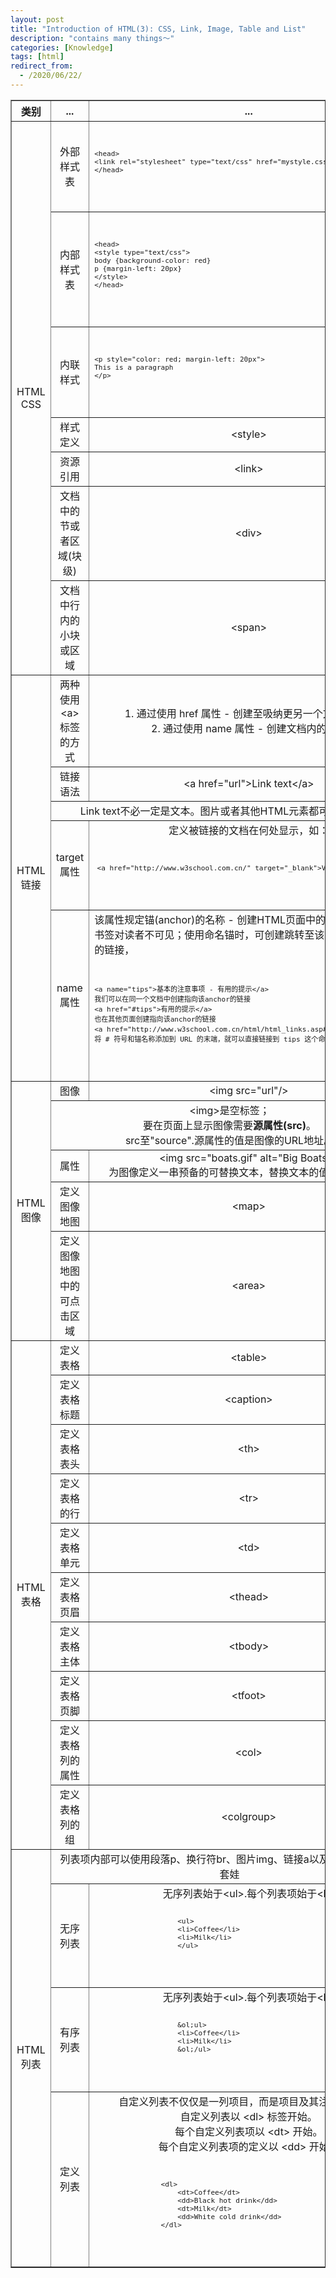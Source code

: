 ```yaml
---
layout: post
title: "Introduction of HTML(3): CSS, Link, Image, Table and List"
description: "contains many things～"
categories: [Knowledge]
tags: [html]
redirect_from:
  - /2020/06/22/
---
```


<table style="text-align: center;" border="1">
    <tr>
        <th>类别</th>
        <th>...</th>
        <th>...</th>
    </tr>
    <tr>
        <td rowspan="7">HTML<br />CSS</td>
        <td>外部样式表</td>
        <td>
            <code>
                <pre style="text-align: left;">
&lt;head&gt;
&lt;link rel="stylesheet" type="text/css" href="mystyle.css"&gt;
&lt;/head&gt;
                </pre>
            </code>
        </td>
    </tr>
    <tr>
        <td>内部样式表</td>
        <td>
            <code>
                <pre style="text-align: left;">
&lt;head&gt;
&lt;style type="text/css"&gt;
body {background-color: red}
p {margin-left: 20px}
&lt;/style&gt;
&lt;/head&gt;
                </pre>
            </code>
        </td>
    </tr>
    <tr>
        <td>内联样式</td>
        <td>
            <code>
                <pre style="text-align: left;"">
&lt;p style="color: red; margin-left: 20px"&gt;
This is a paragraph
&lt;/p&gt;
                </pre>
            </code>
        </td>
    </tr>
    <tr>
        <td>样式定义</td>
        <td>&lt;style&gt;</td>
    </tr>
    <tr>
        <td>资源引用</td>
        <td>&lt;link&gt;</td>
    </tr>
    <tr>
        <td>文档中的节或者区域(块级)</td>
        <td>&lt;div&gt;</td>
    </tr>
    <tr>
        <td>文档中行内的小块或区域</td>
        <td>&lt;span&gt;</td>
    </tr>
    <tr>
        <td rowspan="5">HTML<br />链接</td>
        <td>两种使用&lt;a&gt;标签的方式</td>
        <td>
            1. 通过使用 href 属性 - 创建至吸纳更另一个文档的链接<br />
            2. 通过使用 name 属性 - 创建文档内的书签
        </td>
    </tr>
    <tr>
        <td>链接语法</td>
        <td>&lt;a href="url"&gt;Link text&lt;/a&gt;</td>
    </tr>
    <tr>
        <td colspan="2">Link text不必一定是文本。图片或者其他HTML元素都可以成为链接</td>
    </tr>
    <tr>
        <td>target属性</td>
        <td>
            定义被链接的文档在何处显示，如：<br />
            <code>
                <pre>
&lt;a href="http://www.w3school.com.cn/" target="_blank"&gt;Visit W3School!&lt;/a&gt;
                </pre>
            </code>
        </td>
    </tr>
    <tr>
        <td>name属性</td>
        <td style="text-align: left;">
            该属性规定锚(anchor)的名称 - 创建HTML页面中的书签<br />
            书签对读者不可见；使用命名锚时，可创建跳转至该named anchors的链接，<br />
            <code>
                <pre>
&lt;a name="tips"&gt;基本的注意事项 - 有用的提示&lt;/a&gt;
我们可以在同一个文档中创建指向该anchor的链接
&lt;a href="#tips"&gt;有用的提示&lt;/a&gt;
也在其他页面创建指向该anchor的链接
&lt;a href="http://www.w3school.com.cn/html/html_links.asp#tips"&gt;有用的提示&lt;/a&gt;
将 # 符号和锚名称添加到 URL 的末端，就可以直接链接到 tips 这个命名锚了。
                </pre>
            </code>
        </td>
    </tr>
    <tr>
        <td rowspan="5">HTML<br />图像</td>
        <td>图像</td>
        <td>&lt;img src="url"/&gt;</td>
    </tr>
    <tr>
        <td colspan="2">
            &lt;img&gt;是空标签；<br />
            要在页面上显示图像需要<b>源属性(src)</b>。<br />
            src至"source".源属性的值是图像的URL地址。
        </td>
    </tr>
    <tr>
        <td>属性</td>
        <td>
            &lt;img src="boats.gif" alt="Big Boats"&gt;<br />
            为图像定义一串预备的可替换文本，替换文本的值由用户定义。
        </td>
    </tr>
    <tr>
        <td>定义图像地图</td>
        <td>&lt;map&gt;</td>
    </tr>
    <tr>
        <td>定义图像地图中的可点击区域</td>
        <td>&lt;area&gt;</td>
    </tr>
    <tr>
        <td rowspan="10">HTML<br />表格</td>
        <td>定义表格</td>
        <td>&lt;table&gt;</td>
    </tr>
    <tr>
        <td>定义表格标题</td>
        <td>&lt;caption&gt;</td>
    </tr>
    <tr>
        <td>定义表格表头</td>
        <td>&lt;th&gt;</td>
    </tr>
    <tr>
        <td>定义表格的行</td>
        <td>&lt;tr&gt;</td>
    </tr>
    <tr>
        <td>定义表格单元</td>
        <td>&lt;td&gt;</td>
    </tr>
    <tr>
        <td>定义表格页眉</td>
        <td>&lt;thead&gt;</td>
    </tr>
    <tr>
        <td>定义表格主体</td>
        <td>&lt;tbody&gt;</td>
    </tr>
    <tr>
        <td>定义表格页脚</td>
        <td>&lt;tfoot&gt;</td>
    </tr>
    <tr>
        <td>定义表格列的属性</td>
        <td>&lt;col&gt;</td>
    </tr>
    <tr>
        <td>定义表格列的组</td>
        <td>&lt;colgroup&gt;</td>
    </tr>
    <tr>
        <td rowspan="4">HTML<br />列表</td>
        <td colspan="2">列表项内部可以使用段落p、换行符br、图片img、链接a以及其他链表，自行套娃</td>
    </tr>
    <tr>
        <td rowspan="1">无序列表</td>
        <td>
            无序列表始于&lt;ul&gt;.每个列表项始于&lt;li&gt;
            <code>
                <pre style="text-align: left;">
                    &lt;ul&gt;
                    &lt;li&gt;Coffee&lt;/li&gt;
                    &lt;li&gt;Milk&lt;/li&gt;
                    &lt;/ul&gt;
                </pre>
            </code>
        </td>
    </tr>
    <tr>
        <td>有序列表</td>
        <td>
            无序列表始于&lt;ul&gt;.每个列表项始于&lt;li&gt;
            <code>
                <pre style="text-align: left;">
                    &ol;ul&gt;
                    &lt;li&gt;Coffee&lt;/li&gt;
                    &lt;li&gt;Milk&lt;/li&gt;
                    &ol;/ul&gt;
                </pre>
            </code>
        </td>
    </tr>
    <tr>
        <td>定义列表</td>
        <td>
            自定义列表不仅仅是一列项目，而是项目及其注释的组合。<br />
            自定义列表以 &lt;dl> 标签开始。<br />
            每个自定义列表项以 &lt;dt> 开始。<br />
            每个自定义列表项的定义以 &lt;dd> 开始。<br />
            <code>
                <pre style="text-align: left;">
                &lt;dl>
                    &lt;dt>Coffee&lt;/dt>
                    &lt;dd>Black hot drink&lt;/dd>
                    &lt;dt>Milk&lt;/dt>
                    &lt;dd>White cold drink&lt;/dd>
                &lt;/dl>
                </pre>
            </code>
        </td>
    </tr>
</table>
